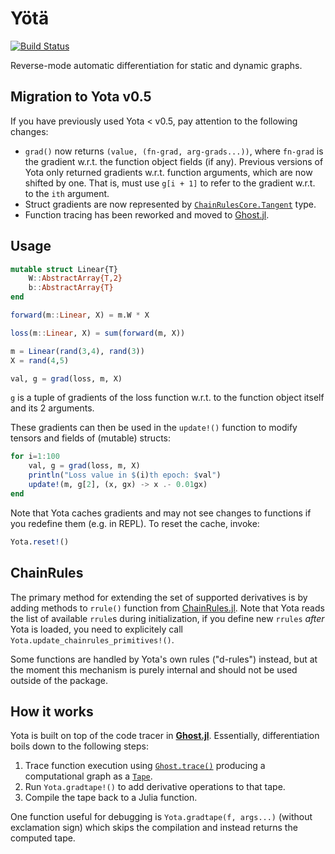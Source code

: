 # Yötä

[![Build Status](https://travis-ci.org/dfdx/Yota.jl.svg?branch=main)](https://travis-ci.org/dfdx/Yota.jl)

Reverse-mode automatic differentiation for static and dynamic graphs.

## Migration to Yota v0.5

If you have previously used Yota < v0.5, pay attention to the following changes:

* `grad()` now returns `(value, (fn-grad, arg-grads...))`, where `fn-grad` is the gradient w.r.t. the function object fields (if any). Previous versions of Yota only returned gradients w.r.t. function arguments, which are now shifted by one. That is, must use `g[i + 1]` to refer to the gradient w.r.t. to the `ith` argument.
* Struct gradients are now represented by [`ChainRulesCore.Tangent`](https://juliadiff.org/ChainRulesCore.jl/stable/api.html#ChainRulesCore.Tangent) type.
* Function tracing has been reworked and moved to [Ghost.jl](https://github.com/dfdx/Ghost.jl).


## Usage

```julia
mutable struct Linear{T}
    W::AbstractArray{T,2}
    b::AbstractArray{T}
end

forward(m::Linear, X) = m.W * X

loss(m::Linear, X) = sum(forward(m, X))

m = Linear(rand(3,4), rand(3))
X = rand(4,5)

val, g = grad(loss, m, X)
```

`g` is a tuple of gradients of the loss function w.r.t. to the function object itself and its 2 arguments.

These gradients can then be used in the `update!()` function to modify tensors and fields of (mutable) structs:

```julia
for i=1:100
    val, g = grad(loss, m, X)
    println("Loss value in $(i)th epoch: $val")
    update!(m, g[2], (x, gx) -> x .- 0.01gx)
end
```

Note that Yota caches gradients and may not see changes to functions
if you redefine them (e.g. in REPL). To reset the cache, invoke:

```julia
Yota.reset!()
```


## ChainRules

The primary method for extending the set of supported derivatives is by adding methods to `rrule()` function from [ChainRules.jl](https://github.com/JuliaDiff/ChainRules.jl). Note that Yota reads the list of available `rrule`s during initialization, if you define new `rrules` _after_
Yota is loaded, you need to explicitely call `Yota.update_chainrules_primitives!()`.

Some functions are handled by Yota's own rules ("d-rules") instead, but at the moment this mechanism is purely internal and should not be used outside of the package.


## How it works

Yota is built on top of the code tracer in [**Ghost.jl**](https://github.com/dfdx/Ghost.jl). Essentially, differentiation boils down to the following steps:

1. Trace function execution using [`Ghost.trace()`](https://dfdx.github.io/Ghost.jl/dev/reference/#Ghost.trace) producing a computational graph as a [`Tape`](https://dfdx.github.io/Ghost.jl/dev/reference/#Ghost.Tape).
2. Run `Yota.gradtape!()` to add derivative operations to that tape.
3. Compile the tape back to a Julia function.

One function useful for debugging is `Yota.gradtape(f, args...)` (without exclamation sign) which skips the compilation and instead returns the computed tape.

